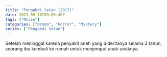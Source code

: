 ```yaml
---
title: "Pengabdi Setan (2017)"
date: 2023-09-16T09:00:49Z
tags: ["Movie"]
categories: ["Drama", "Horror", "Mystery"]
series: ["Pengabdi Setan"]
---
```


Setelah meninggal karena penyakit aneh yang dideritanya selama 3 tahun, seorang ibu kembali ke rumah untuk menjemput anak-anaknya.

  <mux-player stream-type="on-demand"
  src="https://kp3d-my.sharepoint.com/personal/ryoo_kp3d_onmicrosoft_com/_layouts/15/download.aspx?share=EVmeBaflVoFFtKmFKYP_biYBQZQODAJCBYUHJ_FQ0_HOgw" metadata-video-title="Pengabdi Setan (2017)" prefer-playback="mse" controls>
  </mux-player>
  
  
  <script src="https://cdn.jsdelivr.net/npm/@mux/mux-player"></script>
  
   <script id="c4E3IceOLC01WcrA0129MvTPVvWz8xPgULGzLT02C01zJto" type="application/ld+json">
 {
  "@context": "https://schema.org/",
  "@type": "VideoObject",
  "name": "Pengabdi Setan (2017)",
  "contentUrl": "https://stream.mux.com/c4E3IceOLC01WcrA0129MvTPVvWz8xPgULGzLT02C01zJto.m3u8",
  "thumbnailUrl": "https://m.media-amazon.com/images/M/MV5BMTgxNDQzNjQ2NV5BMl5BanBnXkFtZTcwODg2MDQwNA@@._V1_.jpg?width=314&fit_mode=preserve&time=25",
  "uploadDate": "2023-09-16T09:00:49Z",
}

</script>

